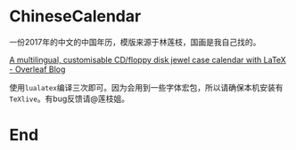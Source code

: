 # ChineseCalendar

一份2017年的中文的中国年历，模版来源于林莲枝，国画是我自己找的。

[A multilingual, customisable CD/floppy disk jewel case calendar with LaTeX - Overleaf Blog](https://www.overleaf.com/blog/217-a-multilingual-customisable-cd-slash-floppy-disk-jewel-case-calendar-with-latex)

使用`lualatex`编译三次即可。因为会用到一些字体宏包，所以请确保本机安装有`TeXlive`。有bug反馈请@莲枝姐。

# End